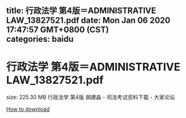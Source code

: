
title: 行政法学  第4版＝ADMINISTRATIVE LAW_13827521.pdf
date: Mon Jan 06 2020 17:47:57 GMT+0800 (CST)    
categories: baidu
---

# 行政法学  第4版＝ADMINISTRATIVE LAW_13827521.pdf
size: 225.30 MB
 行政法学 第4版 胡建淼 - 司法考试资料下载 - 大家论坛
 

[How to download](https://bpcam.bemobtrk.com/go/2ceec3aa-1ca2-46d6-b9ff-aaa5c184517c?jno=4632)